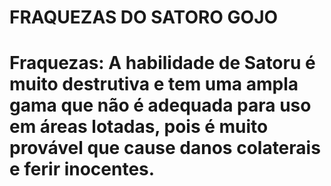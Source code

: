 <h1>FRAQUEZAS DO SATORO GOJO<h1>

Fraquezas: A habilidade de Satoru é muito destrutiva e tem uma ampla gama que não é adequada para uso em áreas lotadas, pois é muito provável que cause danos colaterais e ferir inocentes.

